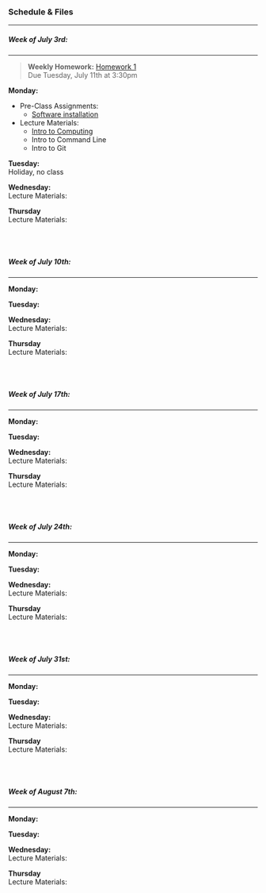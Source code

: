 ### Schedule & Files
------

##### Week of July 3rd:
------

> **Weekly Homework:** [Homework 1](empty)
> <br>
> Due Tuesday, July 11th at 3:30pm


**Monday:**
* Pre-Class Assignments:
  * [Software installation](install.md)
* Lecture Materials: 
  *  [Intro to Computing](https://github.com/nkern/Astro_9/tree/master/lectures/01_IntroComputing)
    * Intro to Command Line
    * Intro to Git

**Tuesday:**
<br>
Holiday, no class


**Wednesday:**
<br>
Lecture Materials:



**Thursday**
<br>
Lecture Materials:


<br><br>
##### Week of July 10th:
------

**Monday:**
<br>


**Tuesday:**
<br>



**Wednesday:**
<br>
Lecture Materials:



**Thursday**
<br>
Lecture Materials:


<br><br>
##### Week of July 17th:
------

**Monday:**
<br>


**Tuesday:**
<br>



**Wednesday:**
<br>
Lecture Materials:



**Thursday**
<br>
Lecture Materials:


<br><br>
##### Week of July 24th:
------

**Monday:**
<br>


**Tuesday:**
<br>



**Wednesday:**
<br>
Lecture Materials:



**Thursday**
<br>
Lecture Materials:


<br><br>
##### Week of July 31st:
------

**Monday:**
<br>


**Tuesday:**
<br>



**Wednesday:**
<br>
Lecture Materials:



**Thursday**
<br>
Lecture Materials:

<br><br>
##### Week of August 7th:
------

**Monday:**
<br>


**Tuesday:**
<br>



**Wednesday:**
<br>
Lecture Materials:



**Thursday**
<br>
Lecture Materials:












